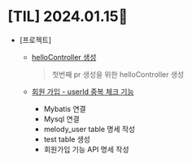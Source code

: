 # [TIL] 2024.01.15📒

* [프로젝트]
  * [helloController 생성](https://github.com/f-lab-edu/melody-market/pull/5)
    > 첫번째 pr 생성을 위한 helloController 생성

  * [회원 가입 - userId 중복 체크 기능](https://github.com/f-lab-edu/melody-market/issues/3)
    * Mybatis 연결
    * Mysql 연결
    * melody_user table 명세 작성
    * test table 생성
    * 회원가입 기능 API 명세 작성
